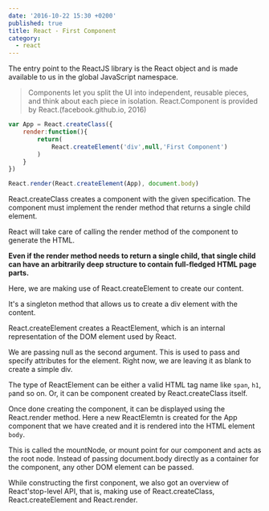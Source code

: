 ```yaml
---
date: '2016-10-22 15:30 +0200'
published: true
title: React - First Component
category:
  - react
---
```

The entry point to the ReactJS library is the React object and is made available to us in the global JavaScript namespace.

> Components let you split the UI into independent, reusable pieces, and think about each piece in isolation. React.Component is provided by React.(facebook.github.io, 2016)


```javascript
var App = React.createClass({
    render:function(){
        return(
            React.createElement('div',null,'First Component')
        )
    }
})

React.render(React.createElement(App), document.body)
```

React.createClass creates a component with the given specification. The component must implement the render method that returns a single child element.

React will take care of calling the render method of the component to generate the HTML.

**Even if the render method needs to return a single child, that single child can have an arbitrarily deep structure to contain full-fledged HTML page parts.**

Here, we are making use of React.createElement to create our content. 

It's a singleton method that allows us to create a div element with the content. 

React.createElement creates a ReactElement, which is an internal representation of the DOM element used by React. 

We are passing null as the second argument. This is used to pass and specify attributes for the element. Right now, we are leaving it as blank to create a simple div.

The type of ReactElement can be either a valid HTML tag name like `span`, `h1`, `p`and so on. Or, it can be component created by React.createClass itself.

Once done creating the component, it can be displayed using the React.render method. Here a new ReactElemtn is created for the App component that we have created and it is rendered into the HTML element `body`. 

This is called the mountNode, or mount point for our component and acts as the root node. Instead of passing document.body directly as a container for the component, any other DOM element can be passed.

While constructing the first conponent, we also got an overview of React'stop-level API, that is, making use of React.createClass, React.createElement and React.render.

